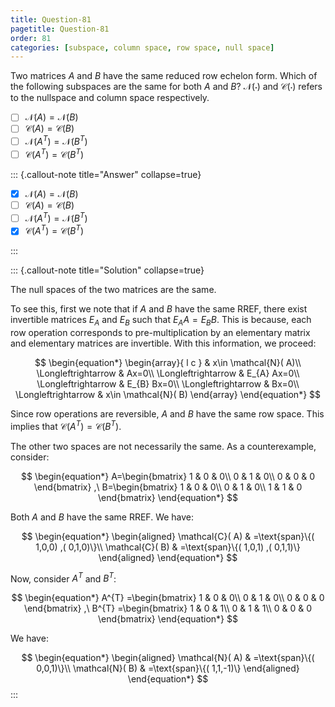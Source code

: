```yaml
---
title: Question-81
pagetitle: Question-81
order: 81
categories: [subspace, column space, row space, null space]
---
```



Two matrices $\displaystyle A$ and $\displaystyle B$ have the same reduced row echelon form. Which of the following subspaces are the same for both $\displaystyle A$ and $\displaystyle B$? $\displaystyle \mathcal{N}( \cdot )$ and $\displaystyle \mathcal{C}( \cdot )$ refers to the nullspace and column space respectively.

- [ ] $\displaystyle \mathcal{N}( A) =\mathcal{N}( B)$
- [ ] $\displaystyle \mathcal{C}( A) =\mathcal{C}( B)$
- [ ] $\displaystyle \mathcal{N}\left( A^{T}\right) =\mathcal{N}\left( B^{T}\right)$
- [ ] $\displaystyle \mathcal{C}\left( A^{T}\right) =\mathcal{C}\left( B^{T}\right)$

::: {.callout-note title="Answer" collapse=true}

- [x] $\displaystyle \mathcal{N}( A) =\mathcal{N}( B)$
- [ ] $\displaystyle \mathcal{C}( A) =\mathcal{C}( B)$
- [ ] $\displaystyle \mathcal{N}\left( A^{T}\right) =\mathcal{N}\left( B^{T}\right)$
- [x] $\displaystyle \mathcal{C}\left( A^{T}\right) =\mathcal{C}\left( B^{T}\right)$

:::

::: {.callout-note title="Solution" collapse=true}

The null spaces of the two matrices are the same.

To see this, first we note that if $\displaystyle A$ and $\displaystyle B$ have the same RREF, there exist invertible matrices $\displaystyle E_{A}$ and $\displaystyle E_{B}$ such that $\displaystyle E_{A} A=E_{B} B$. This is because, each row operation corresponds to pre-multiplication by an elementary matrix and elementary matrices are invertible. With this information, we proceed:

$$
\begin{equation*}
\begin{array}{ l c }
 & x\in \mathcal{N}( A)\\
\Longleftrightarrow  & Ax=0\\
\Longleftrightarrow  & E_{A} Ax=0\\
\Longleftrightarrow  & E_{B} Bx=0\\
\Longleftrightarrow  & Bx=0\\
\Longleftrightarrow  & x\in \mathcal{N}( B)
\end{array}
\end{equation*}
$$

Since row operations are reversible, $\displaystyle A$ and $\displaystyle B$ have the same row space. This implies that $\displaystyle \mathcal{C}\left( A^{T}\right) =\mathcal{C}\left( B^{T}\right)$.

The other two spaces are not necessarily the same. As a counterexample, consider:

$$
\begin{equation*}
A=\begin{bmatrix}
1 & 0 & 0\\
0 & 1 & 0\\
0 & 0 & 0
\end{bmatrix} ,\ B=\begin{bmatrix}
1 & 0 & 0\\
0 & 1 & 0\\
1 & 1 & 0
\end{bmatrix}
\end{equation*}
$$

Both $\displaystyle A$ and $\displaystyle B$ have the same RREF. We have:

$$
\begin{equation*}
\begin{aligned}
\mathcal{C}( A) & =\text{span}\{( 1,0,0) ,( 0,1,0)\}\\
\mathcal{C}( B) & =\text{span}\{( 1,0,1) ,( 0,1,1)\}
\end{aligned}
\end{equation*}
$$

Now, consider $\displaystyle A^{T}$ and $\displaystyle B^{T}$:

$$
\begin{equation*}
A^{T} =\begin{bmatrix}
1 & 0 & 0\\
0 & 1 & 0\\
0 & 0 & 0
\end{bmatrix} ,\ B^{T} =\begin{bmatrix}
1 & 0 & 1\\
0 & 1 & 1\\
0 & 0 & 0
\end{bmatrix}
\end{equation*}
$$

We have:

$$
\begin{equation*}
\begin{aligned}
\mathcal{N}( A) & =\text{span}\{( 0,0,1)\}\\
\mathcal{N}( B) & =\text{span}\{( 1,1,-1)\}
\end{aligned}
\end{equation*}
$$
:::
